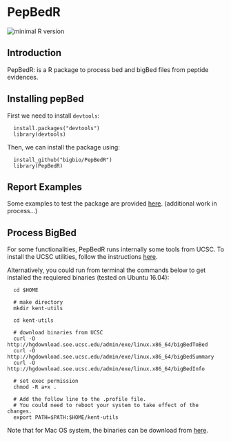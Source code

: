 PepBedR
=====================
<img src="https://img.shields.io/badge/R%3D-3.4.2-6666ff.svg" alt="minimal R version">

## Introduction

PepBedR: is a R package to process bed and bigBed files from peptide evidences.

## Installing pepBed

First we need to install `devtools`:  

      install.packages("devtools")
      library(devtools)
   
Then, we can install the package using: 

      install_github("bigbio/PepBedR")
      library(PepBedR)


## Report Examples

Some examples to test the package are provided [here](https://github.com/bigbio/PepBedR/blob/master/docs/pepbed_examples_human.pdf). (additional work in process...)

## Process BigBed

For some functionalities, PepBedR runs internally some tools from UCSC. To install
the UCSC utilities, follow the instructions [here](https://github.com/ENCODE-DCC/kentUtils).

Alternatively, you could run from terminal the commands below to get installed 
the requiered binaries (tested on Ubuntu 16.04):

      cd $HOME
      
      # make directory
      mkdir kent-utils
      
      cd kent-utils
      
      # download binaries from UCSC
      curl -O http://hgdownload.soe.ucsc.edu/admin/exe/linux.x86_64/bigBedToBed
      curl -O http://hgdownload.soe.ucsc.edu/admin/exe/linux.x86_64/bigBedSummary
      curl -O http://hgdownload.soe.ucsc.edu/admin/exe/linux.x86_64/bigBedInfo
      
      # set exec permission
      chmod -R a+x .
      
      # Add the follow line to the .profile file. 
      # You could need to reboot your system to take effect of the changes.
      export PATH=$PATH:$HOME/kent-utils


Note that for Mac OS system, the binaries can be download from [here](http://hgdownload.soe.ucsc.edu/admin/exe/macOSX.x86_64/).








